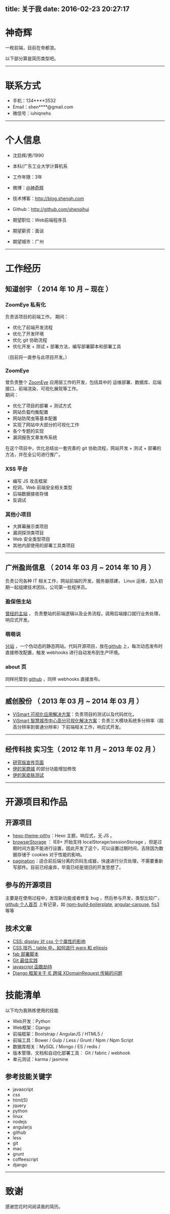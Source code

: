 title: 关于我
date: 2016-02-23 20:27:17
---


# 神奇辉

一枚前端，目前在帝都浪。

以下部分算是简历类型吧。

---

# 联系方式

- 手机：134****3532  
- Email：shen****@gmail.com  
- 微信号：iuhiqnehs  

---

# 个人信息

 - 沈启辉/男/1990 
 - 本科/广东工业大学计算机系 
 - 工作年限：3年
 - 微博：[@神奇辉](http://weibo.com/1896403155)
 - 技术博客：http://blog.shenqh.com 
 - Github：http://github.com/shenqihui

 - 期望职位：Web前端程序员
 - 期望薪资：面谈
 - 期望城市：广州

---

# 工作经历

## 知道创宇 （ 2014 年 10 月 ~ 现在 ）

### ZoomEye 私有化
负责该项目的前端工作。
期间：

- 优化了前端开发流程
- 优化了开发环境
- 优化 git 协助流程
- 优化开发 + 测试 + 部署方法，编写部署脚本和部署工具

（目前将一直参与此项目开发。）


### ZoomEye 
曾负责整个 [ZoomEye](https://www.zoomeye.org/) 应用层工作的开发，包括其中的 运维部署、数据库、后端接口、前端渲染、可视化展现等工作。  
期间：

- 优化了项目的部署 + 测试方式
- 网站负载均衡配置
- 网站防爬虫等基本配置
- 实现了网站中大部分的可视化工作
- 各个专题的实现
- 漏洞报告文章发布系统

在这个项目中，优化总结出一套完善的 git 协助流程，网站开发 + 测试 + 部署的方法，并在全公司进行推广。

### XSS 平台

- 编写 JS 攻击框架
- 挖洞，Web 前端安全相关类型
- 后端数据接收存储
- 反调试


### 其他小项目

- 大屏幕展示类项目
- 漏洞探测类项目
- Web 安全类型项目
- 其他内部使用的部署工具类项目

---

## 广州盈尚信息 （ 2014 年 03 月 ~ 2014 年 10 月 ）

负责公司各种 IT 相关工作，网站前端的开发，服务器搭建， Linux 运维，加入初期一起组建技术团队，公司第一批程序员。

### 盈保倍主站
[曾经的主站](http://www.ingbaobei.com) ， 负责整站的前端逻辑以及业务流程，调用后端接口就行业务处理，响应式开发。

### 萌萌说
[分站](http://mms.ingbaobei.com) ，一个伪动态的静态网站。代码开源项目，放在[github](https://github.com/ingbaobeigroup/mms) 上，每次动态发布时直接修改配置，触发 webhooks 进行自动发布到生产环境。

### about 页
同样托管到 [github](https://github.com/ingbaobeigroup/about.ingbaobei.com) ，同样 webhooks 直接发布。

---

## 威创股份 （ 2013 年 03 月 ~ 2014 年 03 月 ）

- [ViSmart 可视化应用解决方案](http://www.vtron.com/products/Hrp.aspx?MID=02020303)：负责项目的测试以及代码优化。
- [ViSmart 智慧城市中心高分可视化解决方案](http://www.vtron.com/products/detail2.aspx?MID=02020302)：负责三大模块系统多分辨率（超高分辨率到普通分辨率）下前端相关工作，响应式开发。

--- 

## 经传科技  实习生（ 2012 年 11 月 ~ 2013 年 02 月 ）

- [研究版宣传页面](http://www.jingzhuan.cn/product/research.html)
- [伊的家商城](http://www.yidejia.com) 的部分功能增加修改
- [伊的家皮肤测试](http://mskin.yidejia.com)

---

# 开源项目和作品

## 开源项目

- [hexo-theme-pithy](https://github.com/shenqihui/hexo-theme-pithy)：Hexo 主题，响应式，无 JS 。
- [browserStorage](https://github.com/shenqihui/browserStorage) ： IE8+ 开始支持 localStorage/sessionStorage ，但是过期时间方面不能进行设置，因此开发了这个，可以设置过期时间，去除因为数据存储于 cookies 对于性能的影响。 
- [pagination](https://github.com/shenqihui/pagination)：适合前后端分离的页码生成器，快速进行分页处理，不需要重新写部件。目前已经废弃，毕竟已经是很旧的开发思想了。

## 参与的开源项目
主要是在使用过程中，发现新功能或者修复 bug ，然后参与开发，类型比较广，[github 个人首页](https://github.com/shenqihui/) 上有记录，如 [npm-build-boilerplate](https://github.com/damonbauer/npm-build-boilerplate), [angular-carouse](https://github.com/revolunet/angular-carousel), [fis3](https://github.com/fex-team/fis3) 等等


## 技术文章
- [CSS: display 对 css 个个属性的影响](http://blog.shenqh.com/)
- [CSS 技巧：table 中，如何进行 warp 和 ellipsis](http://blog.shenqh.com/2016/01/17/table_warp_ellipsis/)  
- [fab 部署脚本](http://blog.shenqh.com/2015/12/10/fab_deploy_simple/)  
- [Git 最佳实践](http://blog.shenqh.com/2015/01/29/best-practices-of-git/)
- [javascript 函数劫持](http://blog.shenqh.com/2015/02/12/the-Italian-job-hijacked-the-javascript-function/)
- [Django 框架关于 IE 跨域 XDomainRequest 传输的问题](http://blog.shenqh.com/2015/08/14/test_django_post_request_method/)


# 技能清单
以下均为我熟练使用的技能

- Web开发：Python
- Web框架：Django
- 前端框架：Bootstrap / AngularJS / HTML5 /
- 前端工具：Bower / Gulp / Less / Grunt / Npm / Npm Script
- 数据库相关：MySQL / Mongo / ES / redis /
- 版本管理、文档和自动化部署工具： Git / fabric / webhook
- 单元测试：karma / jasmine

## 参考技能关键字

- javascript
- css
- html(5)
- jquery
- python
- linux
- nodejs
- angularjs
- github
- less
- git
- mac
- grunt
- coffeescript
- django

---

# 致谢
感谢您花时间阅读我的简历。

